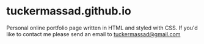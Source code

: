 # tuckermassad.github.io
Personal online portfolio page written in HTML and styled with CSS. 
If you'd like to contact me please send an email to tuckermassad@gmail.com
